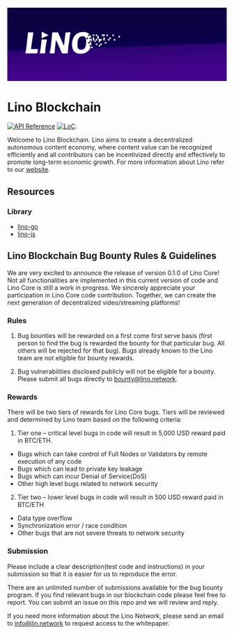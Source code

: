 ![banner](docs/graphics/banner.png)

# Lino Blockchain

[![API Reference](https://godoc.org/github.com/cosmos/cosmos-sdk?status.svg
)](https://docs.google.com/document/d/1Ytd57axPfJ13TSGVU_Yykv8ijW_VuWtx1s79ny6i5M8)
[![LoC](https://tokei.rs/b1/github/lino-network/lino)](https://github.com/lino-network/lino).

Welcome to Lino Blockchain. Lino aims to create a decentralized autonomous content economy, where content value can be recognized efficiently and all contributors can be incentivized directly and effectively to promote long-term economic growth. For more information about Lino refer to our [website](https://lino.network/).

## Resources

### Library

* [lino-go](https://github.com/lino-network/lino-go)
* [lino-js](https://github.com/lino-network/lino-js)

## Lino Blockchain Bug Bounty Rules & Guidelines

We are very excited to announce the release of version 0.1.0 of Lino Core! Not all functionalities are implemented in this current version of code and Lino Core is still a work in progress. We sincerely appreciate your participation in Lino Core code contribution. Together, we can create the next generation of decentralized  video/streaming platforms!

### Rules

1. Bug bounties will be rewarded on a first come first serve basis (first person to find the bug is rewarded the bounty for that particular bug. All others will be rejected for that bug). Bugs already known to the Lino team are not eligible for bounty rewards.

2. Bug vulnerabilities disclosed publicly will not be eligible for a bounty. Please submit all bugs directly to bounty@lino.network.

### Rewards

There will be two tiers of rewards for Lino Core bugs. Tiers will be reviewed and determined by Lino team based on the following criteria:

1. Tier one – critical level bugs in code will result in 5,000 USD reward paid in BTC/ETH.
  * Bugs which can take control of Full Nodes or Validators by remote execution of any code
  * Bugs which can lead to private key leakage
  * Bugs which can incur Denial of Service(DoS)
  * Other high level bugs related to network security
2. Tier two – lower level bugs in code will result in 500 USD reward paid in BTC/ETH
  * Data type overflow
  * Synchronization error / race condition
  * Other bugs that are not severe threats to network security

### Submission
Please include a clear description(test code and instructions) in your submission so that it is easier for us to reproduce the error. 

There are an unlimited number of submissions available for the bug bounty program. If you find relevant bugs in our blockchain code please feel free to report. You can submit an issue on this repo and we will review and reply.

If you need more information about the Lino Network, please send an email to info@lin.network to request access to the whitepaper.



